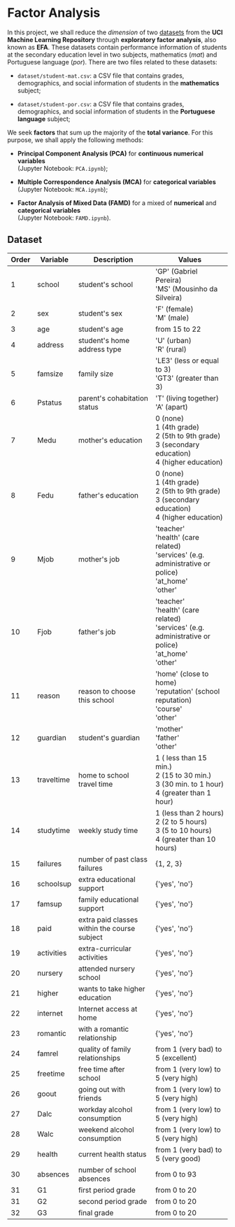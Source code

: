 # Factor Analysis

In this project, we shall reduce the *dimension* of two [datasets](http://archive.ics.uci.edu/ml/datasets/Student+Performance) from the **UCI Machine Learning Repository** through **exploratory factor analysis**, also known as **EFA**. These datasets contain performance information of students at the secondary education level in two subjects, mathematics (*mat*) and Portuguese language (*por*). There are two files related to these datasets:

- `dataset/student-mat.csv`: a CSV file that contains grades, demographics, and social information of students in the **mathematics** subject;

- `dataset/student-por.csv`: a CSV file that contains grades, demographics, and social information of students in the **Portuguese language** subject;

We seek **factors** that sum up the majority of the **total variance**. For this purpose, we shall apply the following methods:

- **Principal Component Analysis (PCA)** for **continuous numerical variables**<br>
(Jupyter Notebook: `PCA.ipynb`);

- **Multiple Correspondence Analysis (MCA)** for **categorical variables**<br>
(Jupyter Notebook: `MCA.ipynb`);

- **Factor Analysis of Mixed Data (FAMD)** for a mixed of **numerical** and **categorical variables**<br>
(Jupyter Notebook: `FAMD.ipynb`).

## Dataset

| Order | Variable | Description | Values |
| --- | --- | --- | --- |
| 1 | school | student's school | 'GP' (Gabriel Pereira)<br> 'MS' (Mousinho da Silveira) |
| 2 | sex | student's sex | 'F' (female)<br> 'M' (male) |
| 3 | age | student's age | from 15 to 22 |
| 4 | address | student's home address type |'U' (urban)<br> 'R' (rural) |
| 5 | famsize | family size | 'LE3' (less or equal to 3)<br> 'GT3' (greater than 3) |
| 6 | Pstatus | parent's cohabitation status | 'T' (living together)<br> 'A' (apart) |
| 7 | Medu | mother's education | 0 (none)<br> 1 (4th grade)<br> 2 (5th to 9th grade)<br> 3 (secondary education)<br> 4 (higher education) |
| 8 | Fedu | father's education | 0 (none)<br> 1 (4th grade)<br> 2 (5th to 9th grade)<br> 3 (secondary education)<br> 4 (higher education) |
| 9 | Mjob | mother's job | 'teacher'<br> 'health' (care related)<br> 'services' (e.g. administrative or police)<br> 'at_home'<br> 'other' |
| 10 | Fjob | father's job | 'teacher'<br> 'health' (care related)<br> 'services' (e.g. administrative or police)<br> 'at_home'<br> 'other' |
| 11 | reason | reason to choose this school | 'home' (close to home)<br> 'reputation' (school reputation)<br> 'course'<br> 'other' |
| 12 | guardian | student's guardian | 'mother'<br> 'father'<br> 'other' |
| 13 | traveltime | home to school travel time | 1 ( less than 15 min.)<br> 2 (15 to 30 min.)<br> 3 (30 min. to 1 hour)<br> 4 (greater than 1 hour) |
| 14 | studytime | weekly study time | 1 (less than 2 hours)<br> 2 (2 to 5 hours)<br> 3 (5 to 10 hours)<br> 4 (greater than 10 hours) |
| 15 | failures | number of past class failures | {1, 2, 3} |
| 16 | schoolsup | extra educational support | {'yes', 'no'} |
| 17 | famsup | family educational support | {'yes', 'no'} |
| 18 | paid | extra paid classes within the course subject | {'yes', 'no'} |
| 19 | activities | extra-curricular activities | {'yes', 'no'} |
| 20 | nursery | attended nursery school | {'yes', 'no'} |
| 21 | higher | wants to take higher education | {'yes', 'no'} |
| 22 | internet | Internet access at home | {'yes', 'no'} |
| 23 | romantic | with a romantic relationship | {'yes', 'no'} |
| 24 | famrel | quality of family relationships | from 1 (very bad) to 5 (excellent) |
| 25 | freetime | free time after school | from 1 (very low) to 5 (very high) |
| 26 | goout | going out with friends | from 1 (very low) to 5 (very high) |
| 27 | Dalc | workday alcohol consumption | from 1 (very low) to 5 (very high) |
| 28 | Walc | weekend alcohol consumption | from 1 (very low) to 5 (very high) |
| 29 | health | current health status | from 1 (very bad) to 5 (very good) |
| 30 | absences | number of school absences | from 0 to 93 |
| 31 | G1 | first period grade | from 0 to 20 |
| 31 | G2 | second period grade | from 0 to 20 |
| 32 | G3 | final grade | from 0 to 20 |